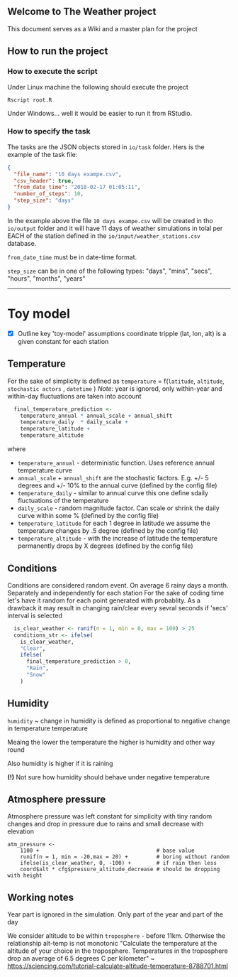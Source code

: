 ## Welcome to The Weather project
This document serves as a Wiki and a master plan for the project


## How to run the project

### How to execute the script
Under Linux machine the following should execute the project
```
Rscript root.R
```

Under Windows... well it would be easier to run it from RStudio.


### How to specify the task

The tasks are the JSON objects stored in `io/task` folder.
Hers is the example of the task file:
```JSON
{
  "file_name": "10 days exampe.csv",
  "csv_header": true,
  "from_date_time": "2018-02-17 01:05:11",
  "number_of_steps": 10,
  "step_size": "days"
}
```
In the example above the file `10 days exampe.csv` will be created in tho `io/output` folder and it will have 11 days of weather simulations in tolal
per EACH of the station defined in the `io/input/weather_stations.csv` database.

`from_date_time` must be in date-time format.

`step_size` can be in one of the following types: "days", "mins", "secs", "hours", "months", "years"


* * *


# Toy model
- [x]  Outline key 'toy-model' assumptions
coordinate tripple (lat, lon, alt) is a given constant for each station

## Temperature
For the sake of simplicity is defined as
`temperature` = f(`latitude`, `altitude`, `stochastic actors` , `datetime` )
_Note:_ year is ignored, only within-year and within-day fluctuations are taken into account


```R
  final_temperature_prediction <-
    temperature_annual * annual_scale + annual_shift
    temperature_daily  * daily_scale +
    temperature_latitude +
    temperature_altitude
```

where

- `temperature_annual` - deterministic function. Uses reference annual temperature curve
- `annual_scale` + `annual_shift` are the stochastic factors. E.g. +/- 5 degrees and +/- 10% to the annual curve (defined by the config file)
- `temperature_daily` - similar to annual curve this one define sdaily fluctuations of the temperature
- `daily_scale` - random magnitude factor. Can scale or shrink the daily curve within some % (defined by the config file)
 - `temperature_latitude` for each 1 degree in latitude we assume the temperature changes by .5 degree (defined by the config file)
 - `temperature_altitude` - with the increase of latitude the temperature permanently drops by X degrees (defined by the config file)


## Conditions

Conditions are considered random event. On average 6 rainy days a month. Separately and independently for each station
For the sake of coding time let's have it random for each point generated with probablity. As a drawback it may result in changing rain/clear every sevral seconds if 'secs' interval is selected

```R
  is_clear_weather <- runif(n = 1, min = 0, max = 100) > 25
  conditions_str <- ifelse(
    is_clear_weather,
    "Clear",
    ifelse(
      final_temperature_prediction > 0,
      "Rain",
      "Snow"
    )

```

## Humidity

`humidity` ~ change in humidity is defined as proportional to negative change in temperature temperature

Meaing the lower the temperature the higher is humidity and other way round

Also humidity is higher if it is raining

__(!)__ Not sure how humidity should behave under negative temperature


## Atmosphere pressure
Atmosphere pressure was left constant for simplicity with tiny random changes and drop in pressure due to rains and small decrease with elevation

```
atm_pressure <- 
    1100 +                                     # base value
    runif(n = 1, min = -20,max = 20) +         # boring without random
    ifelse(is_clear_weather, 0, -100) +        # if rain then less
    coord$alt * cfg$pressure_altitude_decrease # should be dropping with height

```



## Working notes
Year part is ignored in the simulation. Only part of the year and part of the day

We consider altitude to be within `troposphere` - before 11km. Otherwise the relationship alt-temp is not monotonic
"Calculate the temperature at the altitude of your choice in the troposphere. Temperatures in the troposphere drop an average of 6.5 degrees C per kilometer" ~  https://sciencing.com/tutorial-calculate-altitude-temperature-8788701.html



